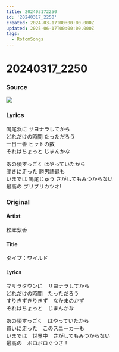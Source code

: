 ```yaml
---
title: 202403172250
id: '20240317_2250'
created: 2024-03-17T00:00:00.000Z
updated: 2025-06-17T00:00:00.000Z
tags:
  - RotomSongs
---
```

# 20240317_2250

### Source

![](https://x.com/Starlystrongest/status/1769360619604697232)

### Lyrics

鳴尾浜に サヨナラしてから  
どれだけの時間 たっただろう  
一日一善 ヒットの数  
それはちょっと じまんかな  

あの頃すっごく はやっていたから  
聞きに走った 勝男語録も  
いまでは 鳴尾じゅう さがしてもみつからない  
最高の ブリブリカツオ!  

### Original

#### Artist

松本梨香

#### Title

タイプ：ワイルド

#### Lyrics

マサラタウンに　サヨナラしてから  
どれだけの時間　たっただろう  
すりきずきりきず　なかまのかず  
それはちょっと　じまんかな  
  
あの頃すっごく　はやっていたから  
買いに走った　このスニーカーも  
いまでは　世界中　さがしてもみつからない  
最高の　ボロボロぐつさ！  


